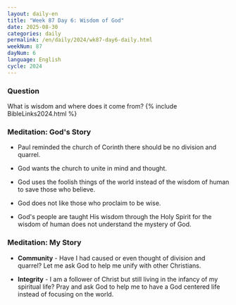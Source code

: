 ```yaml
---
layout: daily-en
title: "Week 87 Day 6: Wisdom of God"
date: 2025-08-30
categories: daily
permalink: /en/daily/2024/wk87-day6-daily.html
weekNum: 87
dayNum: 6
language: English
cycle: 2024
---
```


### Question     
What is wisdom and where does it come from?
{% include BibleLinks2024.html %} 

### Meditation: God's Story   
+ Paul reminded the church of Corinth there should be no division and quarrel. 

+ God wants the church to unite in mind and thought. 

+ God uses the foolish things of the world instead of the wisdom of human to save those who believe. 

+ God does not like those who proclaim to be wise. 

+ God's people are taught His wisdom through the Holy Spirit for the wisdom of human does not understand the mystery of God. 

### Meditation: My Story   
+ **Community** - Have I had caused or even thought of division and quarrel? Let me ask God to help me unify with other Christians. 

+ **Integrity** - I am a follower of Christ but still living in the infancy of my spiritual life? Pray and ask God to help me to have a God centered life instead of focusing on the world. 
